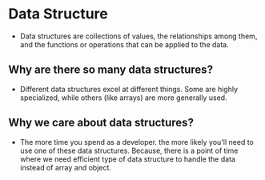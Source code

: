 # Data Structure
- Data structures are collections of values, the relationships among them, and the functions or operations that can be applied to the data.

## Why are there so many data structures?
  - Different data structures excel at different things. Some are highly specialized, while others (like arrays) are more generally used.

## Why we care about data structures?
  - The more time you spend as a developer. the more likely you'll need to use one of these data structures. Because, there is a point of time where we need efficient type of data structure to handle the data instead of array and object.
